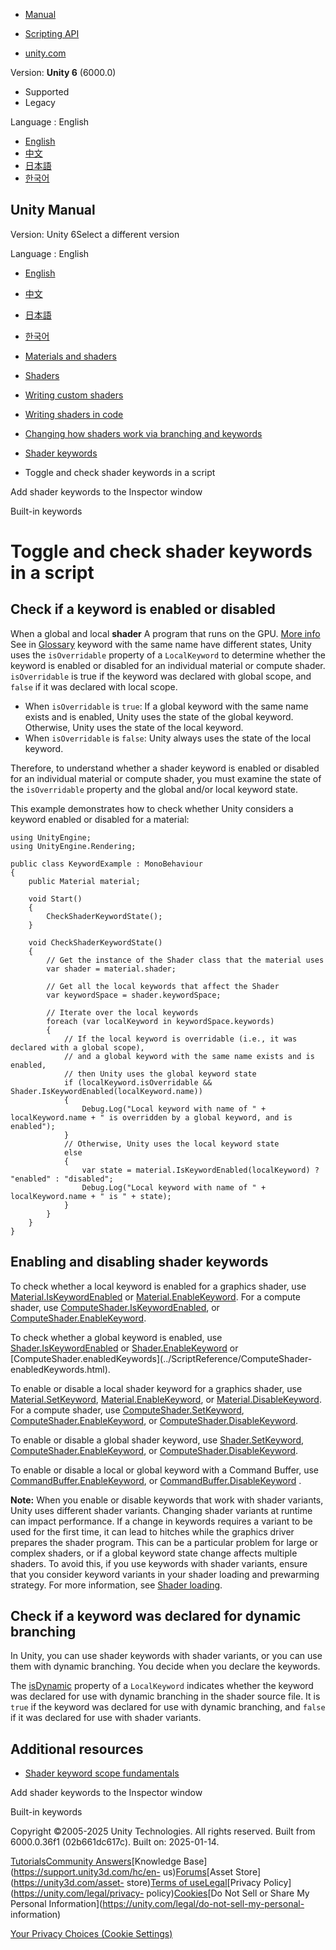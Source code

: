 [](https://docs.unity3d.com)

  * [Manual](../Manual/index.html)
  * [Scripting API](../ScriptReference/index.html)

  * [unity.com](https://unity.com/)

Version: **Unity 6** (6000.0)

  * Supported
  * Legacy

Language : English

  * [English](/Manual/shader-keywords-scripts.html)
  * [中文](/cn/current/Manual/shader-keywords-scripts.html)
  * [日本語](/ja/current/Manual/shader-keywords-scripts.html)
  * [한국어](/kr/current/Manual/shader-keywords-scripts.html)

[](https://docs.unity3d.com)

## Unity Manual

Version: Unity 6Select a different version

Language : English

  * [English](/Manual/shader-keywords-scripts.html)
  * [中文](/cn/current/Manual/shader-keywords-scripts.html)
  * [日本語](/ja/current/Manual/shader-keywords-scripts.html)
  * [한국어](/kr/current/Manual/shader-keywords-scripts.html)

  * [Materials and shaders](materials-and-shaders.html)
  * [Shaders](Shaders.html)
  * [Writing custom shaders](writing-custom-shaders.html)
  * [Writing shaders in code](shader-writing.html)
  * [Changing how shaders work via branching and keywords](SL-MultipleProgramVariants.html)
  * [Shader keywords](shader-keywords-landing.html)
  * Toggle and check shader keywords in a script

[](shader-keywords-material-inspector.html)

Add shader keywords to the Inspector window

[](shaders-keywords-built-in.html)

Built-in keywords

# Toggle and check shader keywords in a script

## Check if a keyword is enabled or disabled

When a global and local **shader** A program that runs on the GPU. [More
info](Shaders.html)  
See in [Glossary](Glossary.html#Shader) keyword with the same name have
different states, Unity uses the `isOverridable` property of a `LocalKeyword`
to determine whether the keyword is enabled or disabled for an individual
material or compute shader. `isOverridable` is true if the keyword was
declared with global scope, and `false` if it was declared with local scope.

  * When `isOverridable` is `true`: If a global keyword with the same name exists and is enabled, Unity uses the state of the global keyword. Otherwise, Unity uses the state of the local keyword.
  * When `isOverridable` is `false`: Unity always uses the state of the local keyword.

Therefore, to understand whether a shader keyword is enabled or disabled for
an individual material or compute shader, you must examine the state of the
`isOverridable` property and the global and/or local keyword state.

This example demonstrates how to check whether Unity considers a keyword
enabled or disabled for a material:

    
    
    using UnityEngine;
    using UnityEngine.Rendering;
    
    public class KeywordExample : MonoBehaviour
    {
        public Material material;
    
        void Start()
        {
            CheckShaderKeywordState();
        }
    
        void CheckShaderKeywordState()
        {
            // Get the instance of the Shader class that the material uses
            var shader = material.shader;
    
            // Get all the local keywords that affect the Shader
            var keywordSpace = shader.keywordSpace;
    
            // Iterate over the local keywords
            foreach (var localKeyword in keywordSpace.keywords)
            {
                // If the local keyword is overridable (i.e., it was declared with a global scope),
                // and a global keyword with the same name exists and is enabled,
                // then Unity uses the global keyword state
                if (localKeyword.isOverridable && Shader.IsKeywordEnabled(localKeyword.name))
                {
                    Debug.Log("Local keyword with name of " + localKeyword.name + " is overridden by a global keyword, and is enabled");
                }
                // Otherwise, Unity uses the local keyword state
                else
                {
                    var state = material.IsKeywordEnabled(localKeyword) ? "enabled" : "disabled";
                    Debug.Log("Local keyword with name of " + localKeyword.name + " is " + state);
                }            
            }
        }
    }
    
    

## Enabling and disabling shader keywords

To check whether a local keyword is enabled for a graphics shader, use
[Material.IsKeywordEnabled](../ScriptReference/Material.IsKeywordEnabled.html)
or [Material.EnableKeyword](../ScriptReference/Material.EnableKeyword.html).
For a compute shader, use
[ComputeShader.IsKeywordEnabled](../ScriptReference/ComputeShader.IsKeywordEnabled.html),
or
[ComputeShader.EnableKeyword](../ScriptReference/ComputeShader.EnableKeyword.html).

To check whether a global keyword is enabled, use
[Shader.IsKeywordEnabled](../ScriptReference/Shader.IsKeywordEnabled.html) or
[Shader.EnableKeyword](../ScriptReference/Shader.EnableKeyword.html) or
[ComputeShader.enabledKeywords](../ScriptReference/ComputeShader-
enabledKeywords.html).

To enable or disable a local shader keyword for a graphics shader, use
[Material.SetKeyword](../ScriptReference/Material.SetKeyword.html),
[Material.EnableKeyword](../ScriptReference/Material.EnableKeyword.html), or
[Material.DisableKeyword](../ScriptReference/Material.DisableKeyword.html).
For a compute shader, use
[ComputeShader.SetKeyword](../ScriptReference/ComputeShader.SetKeyword.html),
[ComputeShader.EnableKeyword](../ScriptReference/ComputeShader.EnableKeyword.html),
or
[ComputeShader.DisableKeyword](../ScriptReference/ComputeShader.DisableKeyword.html).

To enable or disable a global shader keyword, use
[Shader.SetKeyword](../ScriptReference/Shader.SetKeyword.html),
[ComputeShader.EnableKeyword](../ScriptReference/Shader.EnableKeyword.html),
or
[ComputeShader.DisableKeyword](../ScriptReference/Shader.DisableKeyword.html).

To enable or disable a local or global keyword with a Command Buffer, use
[CommandBuffer.EnableKeyword](../ScriptReference/Rendering.CommandBuffer.EnableKeyword.html),
or
[CommandBuffer.DisableKeyword](../ScriptReference/Rendering.CommandBuffer.DisableKeyword.html)
.

**Note:** When you enable or disable keywords that work with shader variants,
Unity uses different shader variants. Changing shader variants at runtime can
impact performance. If a change in keywords requires a variant to be used for
the first time, it can lead to hitches while the graphics driver prepares the
shader program. This can be a particular problem for large or complex shaders,
or if a global keyword state change affects multiple shaders. To avoid this,
if you use keywords with shader variants, ensure that you consider keyword
variants in your shader loading and prewarming strategy. For more information,
see [Shader loading](shader-loading.html).

## Check if a keyword was declared for dynamic branching

In Unity, you can use shader keywords with shader variants, or you can use
them with dynamic branching. You decide when you declare the keywords.

The [isDynamic](../ScriptReference/Rendering.LocalKeyword-isDynamic.html)
property of a `LocalKeyword` indicates whether the keyword was declared for
use with dynamic branching in the shader source file. It is `true` if the
keyword was declared for use with dynamic branching, and `false` if it was
declared for use with shader variants.

## Additional resources

  * [Shader keyword scope fundamentals](shader-keywords-scope-fundamentals.html)

[](shader-keywords-material-inspector.html)

Add shader keywords to the Inspector window

[](shaders-keywords-built-in.html)

Built-in keywords

Copyright ©2005-2025 Unity Technologies. All rights reserved. Built from
6000.0.36f1 (02b661dc617c). Built on: 2025-01-14.

[Tutorials](https://learn.unity.com/)[Community
Answers](https://answers.unity3d.com)[Knowledge
Base](https://support.unity3d.com/hc/en-
us)[Forums](https://forum.unity3d.com)[Asset Store](https://unity3d.com/asset-
store)[Terms of
use](https://docs.unity3d.com/Manual/TermsOfUse.html)[Legal](https://unity.com/legal)[Privacy
Policy](https://unity.com/legal/privacy-
policy)[Cookies](https://unity.com/legal/cookie-policy)[Do Not Sell or Share
My Personal Information](https://unity.com/legal/do-not-sell-my-personal-
information)

[Your Privacy Choices (Cookie Settings)](javascript:void\(0\);)

